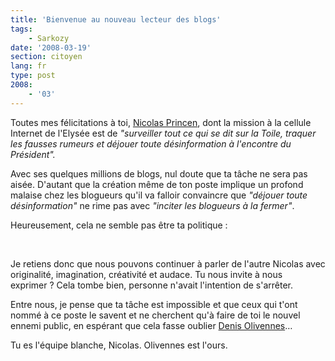 ```yaml
---
title: 'Bienvenue au nouveau lecteur des blogs'
tags:
    - Sarkozy
date: '2008-03-19'
section: citoyen
lang: fr
type: post
2008:
    - '03'
---
```


Toutes mes félicitations à toi,
[Nicolas Princen](https://www.google.fr/search?hl=fr&amp;q=nicolas+princen&amp;meta=lr%3Dlang_fr&amp;gws_rd=ssl), dont la mission à la cellule Internet de l'Elysée est de _"surveiller tout ce qui se dit sur la Toile, traquer les fausses rumeurs et déjouer toute désinformation à l'encontre du Président"._

Avec ses quelques millions de blogs, nul doute que ta tâche ne sera pas aisée. D'autant que la création même de ton poste implique un profond malaise chez les blogueurs qu'il va falloir convaincre que _"déjouer toute désinformation"_ ne rime pas avec _"inciter les blogueurs à la fermer"_.

Heureusement, cela ne semble pas être ta politique&nbsp;:

&nbsp;

Je retiens donc que nous pouvons continuer à parler de l'autre Nicolas avec originalité, imagination, créativité et audace. Tu nous invite à nous exprimer&nbsp;? Cela tombe bien, personne n'avait l'intention de s'arrêter.

Entre nous, je pense que ta tâche est impossible et que ceux qui t'ont nommé à ce poste le savent et ne cherchent qu'à faire de toi le nouvel ennemi public, en espérant que cela fasse oublier
[Denis Olivennes](http://rue89.nouvelobs.com/2007/11/24/piratage-olivennes-repond-aux-lecteurs-de-rue89)…

Tu es l'équipe blanche, Nicolas. Olivennes est l'ours.